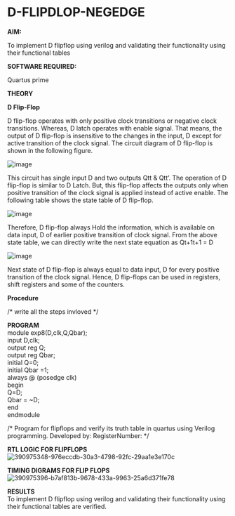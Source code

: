 # D-FLIPDLOP-NEGEDGE

**AIM:**

To implement  D flipflop using verilog and validating their functionality using their functional tables

**SOFTWARE REQUIRED:**

Quartus prime

**THEORY**

**D Flip-Flop**

D flip-flop operates with only positive clock transitions or negative clock transitions. Whereas, D latch operates with enable signal. That means, the output of D flip-flop is insensitive to the changes in the input, D except for active transition of the clock signal. The circuit diagram of D flip-flop is shown in the following figure.

![image](https://github.com/naavaneetha/D-FLIPDLOP-NEGEDGE/assets/154305477/48c81fe8-bc3f-40e7-95e2-519fc155ad51)

This circuit has single input D and two outputs Qtt & Qtt’. The operation of D flip-flop is similar to D Latch. But, this flip-flop affects the outputs only when positive transition of the clock signal is applied instead of active enable. The following table shows the state table of D flip-flop.

![image](https://github.com/naavaneetha/D-FLIPDLOP-NEGEDGE/assets/154305477/e5f3fda7-68ec-4a3a-a0a4-cf6f9cc4ab55)

Therefore, D flip-flop always Hold the information, which is available on data input, D of earlier positive transition of clock signal. From the above state table, we can directly write the next state equation as Qt+1t+1 = D

![image](https://github.com/naavaneetha/D-FLIPDLOP-NEGEDGE/assets/154305477/8592c0d8-2917-4142-91b9-d6c30dd891d2)

Next state of D flip-flop is always equal to data input, D for every positive transition of the clock signal. Hence, D flip-flops can be used in registers, shift registers and some of the counters.

**Procedure**

/* write all the steps invloved */

**PROGRAM**<br>
module exp8(D,clk,Q,Qbar);<br>
input D,clk;<br>
output reg Q;<br>
output reg Qbar;<br>
initial Q=0;<br>
initial Qbar =1;<br>
always @ (posedge clk)<br>
begin<br>
Q=D;<br>
Qbar = ~D;<br>
end<br>
endmodule<br>

/* Program for flipflops and verify its truth table in quartus using Verilog programming. Developed by: RegisterNumber:
*/

**RTL LOGIC FOR FLIPFLOPS**<br>
![390975348-976eccdb-30a3-4798-92fc-29aa1e3e170c](https://github.com/user-attachments/assets/9e3f60e3-ba53-4f27-b0dc-6cf49395eadf)



**TIMING DIGRAMS FOR FLIP FLOPS**<br>
![390975396-b7af813b-9678-433a-9963-25a6d371fe78](https://github.com/user-attachments/assets/e96935e4-28d8-47d4-8628-f80c8e32ff3e)



**RESULTS**<br>
To implement D flipflop using verilog and validating their functionality using their functional tables are verified.
